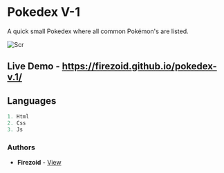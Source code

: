 # Pokedex V-1
A quick small Pokedex where all common Pokémon's are  listed.


![Scr](https://i.ibb.co/kcYzXSB/image-2021-06-21-214554.png)

## Live Demo - https://firezoid.github.io/pokedex-v.1/


## Languages

```js
1. Html
2. Css
3. Js
```


### Authors
* **Firezoid** - [View](github.com/firezoid)




